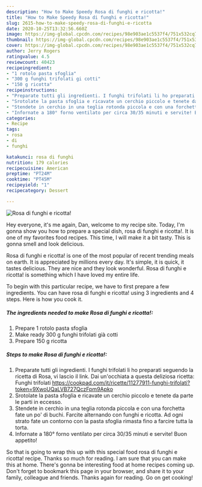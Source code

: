 ```yaml
---
description: "How to Make Speedy Rosa di funghi e ricotta!"
title: "How to Make Speedy Rosa di funghi e ricotta!"
slug: 2615-how-to-make-speedy-rosa-di-funghi-e-ricotta
date: 2020-10-25T13:32:56.660Z
image: https://img-global.cpcdn.com/recipes/98e903ae1c5537f4/751x532cq70/rosa-di-funghi-e-ricotta-recipe-main-photo.jpg
thumbnail: https://img-global.cpcdn.com/recipes/98e903ae1c5537f4/751x532cq70/rosa-di-funghi-e-ricotta-recipe-main-photo.jpg
cover: https://img-global.cpcdn.com/recipes/98e903ae1c5537f4/751x532cq70/rosa-di-funghi-e-ricotta-recipe-main-photo.jpg
author: Jerry Rogers
ratingvalue: 4.5
reviewcount: 40423
recipeingredient:
- "1 rotolo pasta sfoglia"
- "300 g funghi trifolati gi cotti"
- "150 g ricotta"
recipeinstructions:
- "Preparate tutti gli ingredienti. I funghi trifolati li ho preparati seguendo la ricetta di Rosa, vi lascio il link. Dai un&#39;occhiata a questa deliziosa ricetta: Funghi trifolati https://cookpad.com/it/ricette/11277911-funghi-trifolati?token=9XwoUQaLVB727QczFpm9Apko"
- "Srotolate la pasta sfoglia e ricavate un cerchio piccolo e tenete da parte le parti in eccesso."
- "Stendete in cerchio in una teglia rotonda piccola e con una forchetta fate un po&#39; di buchi. Farcite alternando con funghi e ricotta. Ad ogni strato fate un contorno con la pasta sfoglia rimasta fino a farcire tutta la torta."
- "Infornate a 180° forno ventilato per circa 30/35 minuti e servite! Buon appetito!"
categories:
- Recipe
tags:
- rosa
- di
- funghi

katakunci: rosa di funghi 
nutrition: 179 calories
recipecuisine: American
preptime: "PT24M"
cooktime: "PT45M"
recipeyield: "1"
recipecategory: Dessert

---
```



![Rosa di funghi e ricotta!](https://img-global.cpcdn.com/recipes/98e903ae1c5537f4/751x532cq70/rosa-di-funghi-e-ricotta-recipe-main-photo.jpg)

Hey everyone, it's me again, Dan, welcome to my recipe site. Today, I'm gonna show you how to prepare a special dish, rosa di funghi e ricotta!. It is one of my favorites food recipes. This time, I will make it a bit tasty. This is gonna smell and look delicious.



Rosa di funghi e ricotta! is one of the most popular of recent trending meals on earth. It is appreciated by millions every day. It's simple, it is quick, it tastes delicious. They are nice and they look wonderful. Rosa di funghi e ricotta! is something which I have loved my entire life.


To begin with this particular recipe, we have to first prepare a few ingredients. You can have rosa di funghi e ricotta! using 3 ingredients and 4 steps. Here is how you cook it.

<!--inarticleads1-->

##### The ingredients needed to make Rosa di funghi e ricotta!:

1. Prepare 1 rotolo pasta sfoglia
1. Make ready 300 g funghi trifolati già cotti
1. Prepare 150 g ricotta




<!--inarticleads2-->

##### Steps to make Rosa di funghi e ricotta!:

1. Preparate tutti gli ingredienti. I funghi trifolati li ho preparati seguendo la ricetta di Rosa, vi lascio il link. Dai un&#39;occhiata a questa deliziosa ricetta: Funghi trifolati https://cookpad.com/it/ricette/11277911-funghi-trifolati?token=9XwoUQaLVB727QczFpm9Apko
1. Srotolate la pasta sfoglia e ricavate un cerchio piccolo e tenete da parte le parti in eccesso.
1. Stendete in cerchio in una teglia rotonda piccola e con una forchetta fate un po&#39; di buchi. Farcite alternando con funghi e ricotta. Ad ogni strato fate un contorno con la pasta sfoglia rimasta fino a farcire tutta la torta.
1. Infornate a 180° forno ventilato per circa 30/35 minuti e servite! Buon appetito!




So that is going to wrap this up with this special food rosa di funghi e ricotta! recipe. Thanks so much for reading. I am sure that you can make this at home. There's gonna be interesting food at home recipes coming up. Don't forget to bookmark this page in your browser, and share it to your family, colleague and friends. Thanks again for reading. Go on get cooking!
